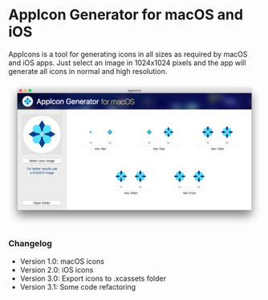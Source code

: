 # AppIcon Generator for macOS and iOS

AppIcons is a tool for generating icons in all sizes as required by macOS and iOS apps. Just select an image in 1024x1024 pixels and the app will generate all icons in normal and high resolution.

![Screenshot](https://raw.githubusercontent.com/kuyawa/Gallery/master/AppIcons/appicons.png)

### Changelog

- Version 1.0: macOS icons
- Version 2.0: iOS icons
- Version 3.0: Export icons to .xcassets folder
- Version 3.1: Some code refactoring

